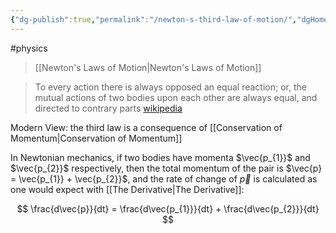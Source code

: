 ```yaml
---
{"dg-publish":true,"permalink":"/newton-s-third-law-of-motion/","dgHomeLink":true,"dgPassFrontmatter":false}
---
```


#physics 
> [[Newton's Laws of Motion|Newton's Laws of Motion]]

> To every action there is always opposed an equal reaction; or, the mutual actions of two bodies upon each other are always equal, and directed to contrary parts
> [wikipedia](https://en.wikipedia.org/wiki/Newton%27s_laws_of_motion)

Modern View: the third law is a consequence of [[Conservation of Momentum|Conservation of Momentum]]

In Newtonian mechanics, if two bodies have momenta $\vec{p_{1}}$ and $\vec{p_{2}}$ respectively, then the total momentum of the pair is $\vec{p} = \vec{p_{1}} + \vec{p_{2}}$, and the rate of change of $\vec{p}$ is calculated as one would expect with [[The Derivative|The Derivative]]:

$$
\frac{d\vec{p}}{dt} = \frac{d\vec{p_{1}}}{dt} + \frac{d\vec{p_{2}}}{dt}
$$